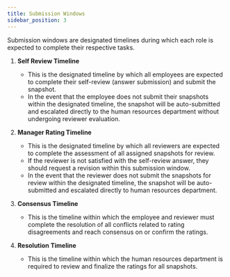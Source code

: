 ```yaml
---
title: Submission Windows
sidebar_position: 3
---
```

Submission windows are designated timelines during which each role is expected to complete their respective tasks.

1. **Self Review Timeline**

   * This is the designated timeline by which all employees are expected to complete  their self-review (answer submission) and submit the snapshot. 
   * In the event that the employee does not submit their snapshots within the designated timeline, the snapshot will be auto-submitted and escalated directly to the human resources department without undergoing reviewer evaluation.
2. **Manager Rating Timeline**

   * This is the designated timeline by which all reviewers are expected to complete the assessment of all assigned snapshots for review.
   * If the reviewer is not satisfied with the self-review answer, they should request a revision within this submission window.
   * In the event that the reviewer does not submit the snapshots for review within the designated timeline, the snapshot will be auto-submitted and escalated directly to human resources department.
3. **Consensus Timeline**

   - This is the timeline within which the employee and reviewer must complete the resolution of all conflicts related to rating disagreements and reach consensus on or confirm the ratings.
4. **Resolution Timeline**

   - This is the timeline within which the human resources department is required to review and finalize the ratings for all snapshots.
